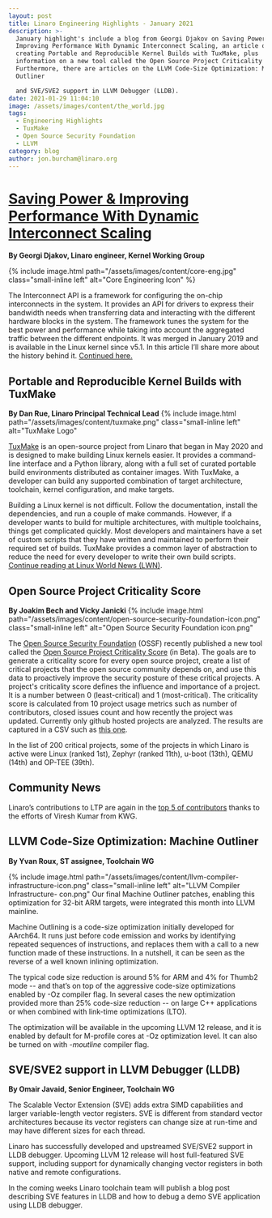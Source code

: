 ```yaml
---
layout: post
title: Linaro Engineering Highlights - January 2021
description: >-
  January highlight's include a blog from Georgi Djakov on Saving Power &
  Improving Performance With Dynamic Interconnect Scaling, an article on
  creating Portable and Reproducible Kernel Builds with TuxMake, plus
  information on a new tool called the Open Source Project Criticality Score.
  Furthermore, there are articles on the LLVM Code-Size Optimization: Machine
  Outliner

  and SVE/SVE2 support in LLVM Debugger (LLDB).
date: 2021-01-29 11:04:10
image: /assets/images/content/the_world.jpg
tags:
  - Engineering Highlights
  - TuxMake
  - Open Source Security Foundation
  - LLVM
category: blog
author: jon.burcham@linaro.org
---
```

# [Saving Power & Improving Performance With Dynamic Interconnect Scaling](https://www.linaro.org/blog/history-of-the-interconnect-framework/)

**By Georgi Djakov, Linaro engineer, Kernel Working Group**

{% include image.html path="/assets/images/content/core-eng.jpg" class="small-inline left" alt="Core Engineering Icon" %}

The Interconnect API is a framework for configuring the on-chip interconnects in the system. It provides an API for drivers to express their bandwidth needs when transferring data and interacting with the different hardware blocks in the system. The framework tunes the system for the best power and performance while taking into account the aggregated traffic between the different endpoints. It was merged in January 2019 and is available in the Linux kernel since v5.1. In this article I’ll share more about the history behind it. [Continued here.](https://www.linaro.org/blog/history-of-the-interconnect-framework/)

## Portable and Reproducible Kernel Builds with TuxMake

**By Dan Rue, Linaro Principal Technical Lead**
{% include image.html path="/assets/images/content/tuxmake.png" class="small-inline left" alt="TuxMake Logo" 

[TuxMake](https://gitlab.com/Linaro/tuxmake) is an open-source project from Linaro that began in May 2020 and is designed to make building Linux kernels easier. It provides a command-line interface and a Python library, along with a full set of curated portable build environments distributed as container images. With TuxMake, a developer can build any supported combination of target architecture, toolchain, kernel configuration, and make targets.

Building a Linux kernel is not difficult. Follow the documentation, install the dependencies, and run a couple of make commands. However, if a developer wants to build for multiple architectures, with multiple toolchains, things get complicated quickly. Most developers and maintainers have a set of custom scripts that they have written and maintained to perform their required set of builds. TuxMake provides a common layer of abstraction to reduce the need for every developer to write their own build scripts. [Continue reading at Linux World News (LWN)](https://lwn.net/Articles/841624/).

## Open Source Project Criticality Score

**By Joakim Bech and Vicky Janicki**
{% include image.html path="/assets/images/content/open-source-security-foundation-icon.png" class="small-inline left" alt="Open Source Security Foundation icon.png" 

The [Open Source Security Foundation](https://openssf.org/) (OSSF) recently published a new tool called the [Open Source Project Criticality Score](https://github.com/ossf/criticality_score) (in Beta). The goals are to generate a criticality score for every open source project, create a list of critical projects that the open source community depends on, and use this data to proactively improve the security posture of these critical projects. A project's criticality score defines the influence and importance of a project. It is a number between 0 (least-critical) and 1 (most-critical). The criticality score is calculated from 10 project usage metrics such as number of contributors, closed issues count and how recently the project was updated. Currently only github hosted projects are analyzed. The results are captured in a CSV such as [this one](https://www.googleapis.com/download/storage/v1/b/ossf-criticality-score/o/c_top_200.csv?generation=1608792512994781&alt=media).

In the list of 200 critical projects, some of the projects in which Linaro is active were Linux (ranked 1st), Zephyr (ranked 11th), u-boot (13th), QEMU (14th) and OP-TEE (39th).

## Community News

Linaro’s contributions to LTP are again in the [top 5 of contributors](https://lore.kernel.org/lkml/YAlzTaWcKTGurolF@yuki.lan/) thanks to the efforts of Viresh Kumar from KWG.

## LLVM Code-Size Optimization: Machine Outliner

**By Yvan Roux, ST assignee, Toolchain WG**

{% include image.html path="/assets/images/content/llvm-compiler-infrastructure-icon.png" class="small-inline left" alt="LLVM Compiler Infrastructure- con.png" 
Our final Machine Outliner patches, enabling this optimization for 32-bit ARM targets, were integrated this month into LLVM mainline.

Machine Outlining is a code-size optimization initially developed for AArch64. It runs just before code emission and works by identifying repeated sequences of instructions, and replaces them with a call to a new function made of these instructions. In a nutshell, it can be seen as the reverse of a well known inlining optimization.

The typical code size reduction is around 5% for ARM and 4% for Thumb2 mode -- and that’s on top of the aggressive code-size optimizations enabled by -Oz compiler flag. In several cases the new optimization provided more than 25% code-size reduction -- on large C++ applications or when combined with link-time optimizations (LTO).

The optimization will be available in the upcoming LLVM 12 release, and it is enabled by default for M-profile cores at -Oz optimization level. It can also be turned on with -*moutline* compiler flag.

## SVE/SVE2 support in LLVM Debugger (LLDB)
**By Omair Javaid, Senior Engineer, Toolchain WG**



The Scalable Vector Extension (SVE) adds extra SIMD capabilities and larger variable-length vector registers. SVE is different from standard vector architectures because its vector registers can change size at run-time and may have different sizes for each thread.



Linaro has successfully developed and upstreamed SVE/SVE2 support in LLDB debugger. Upcoming LLVM 12 release will host full-featured SVE support, including support for dynamically changing vector registers in both native and remote configurations.



In the coming weeks Linaro toolchain team will publish a blog post describing SVE features in LLDB and how to debug a demo SVE application using LLDB debugger.
